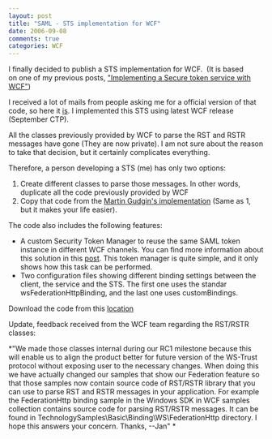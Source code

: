 ```yaml
---
layout: post
title: "SAML - STS implementation for WCF"
date: 2006-09-08
comments: true
categories: WCF
---
```


I finally decided to publish a STS implementation for WCF.  (It is based
on one of my previous posts, ["Implementing a Secure token service with
WCF"](/cibrax/archive/2006/03/14/440222.aspx))

I received a lot of mails from people asking me for a official version
of that code, so here it
[is](/images/legacy/STSExample.zip). I implemented this
STS using latest WCF release (September CTP).

All the classes previously provided by WCF to parse the RST and RSTR
messages have gone (They are now private). I am not sure about the
reason to take that decision, but it certainly complicates everything.

Therefore, a person developing a STS (me) has only two options:

1.  Create different classes to parse those messages. In other words,
    duplicate all the code previously provided by WCF
2.  Copy that code from the [Martin Gudgin's
    implementation](http://pluralsight.com/blogs/mgudgin/archive/2006/06/19/28503.aspx)
    (Same as 1, but it makes your life easier).  

The code also includes the following features:

-   A custom Security Token Manager to reuse the same SAML token
    instance in different WCF channels. You can find more information
    about this solution in this
    [post](/cibrax/archive/2006/03/27/441227.aspx). This token manager
    is quite simple, and it only shows how this task can be performed. 
-   Two configuration files showing different binding settings between
    the client, the service and the STS. The first one uses the standar
    wsFederationHttpBinding, and the last one uses customBindings.

Download the code from this
[location](/images/legacy/STSExample.zip)

Update, feedback received from the WCF team regarding the RST/RSTR
classes:

*"We made those classes internal during our RC1 milestone because this
will enable us to align the product better for future version of the
WS-Trust protocol without exposing user to the necessary changes. When
doing this we have actually changed our samples that show our Federation
feature so that those samples now contain source code of RST/RSTR
library that you can use to parse RST and RSTR messages in your
application. For example the FederationHttp binding sample in the
Windows SDK in WCF samples collection contains source code for parsing
RST/RSTR messages. It can be found in
TechnologySamples\\Basic\\Binding\\WS\\FederationHttp directory. I hope
this answers your concern. Thanks, --Jan" *\
 

 

